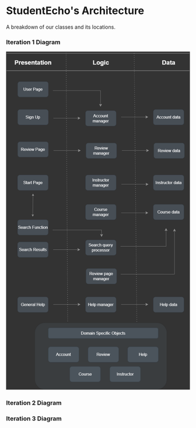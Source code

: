 # StudentEcho's Architecture

A breakdown of our classes and its locations.

### Iteration 1 Diagram

![Architecture](Architecture1.png)

### Iteration 2 Diagram

### Iteration 3 Diagram